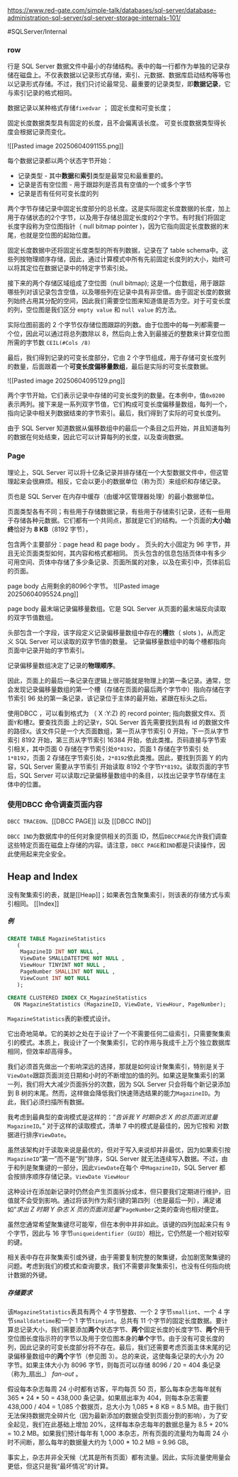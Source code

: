 https://www.red-gate.com/simple-talk/databases/sql-server/database-administration-sql-server/sql-server-storage-internals-101/

#SQLServer/Internal 
### row

行是 SQL Server 数据文件中最小的存储结构。表中的每一行都作为单独的记录存储在磁盘上。不仅表数据以记录形式存储，索引、元数据、数据库启动结构等等也以记录形式存储。不过，我们只讨论最常见、最重要的记录类型，即**数据记录**，它与索引记录的格式相同。


数据记录以某种格式存储`fixedvar` ； 固定长度和可变长度；

固定长度数据类型具有固定的长度，且不会偏离该长度。
可变长度数据类型得长度会根据记录而变化。


![[Pasted image 20250604091155.png]]

每个数据记录都以两个状态字节开始：
- 记录类型 - 其中**数据**和**索引**类型是最常见和最重要的。
- 记录是否有空位图 - 用于跟踪列是否具有空值的一个或多个字节
- 记录是否有任何可变长度的列

两个字节存储记录中固定长度部分的总长度。这是实际固定长度数据的长度，加上用于存储状态的2个字节，以及用于存储总固定长度的2个字节。有时我们将固定长度字段称为空位图指针（ null bitmap pointer )，因为它指向固定长度数据的末尾，也就是空位图的起始位置。

固定长度数据中还将固定长度类型的所有列数据，记录在了 table schema中。这些列按物理顺序存储，因此，通过计算模式中所有先前固定长度列的大小，始终可以将其定位在数据记录中的特定字节索引处。

接下来的两个存储区域组成了空位图（null bitmap); 这是一个位数组，用于跟踪哪些列对该记录包含空值，以及哪些列在记录中具有非空值。由于固定长度的数据列始终占用其分配的空间，因此我们需要空位图来知道值是否为空。对于可变长度的列，空位图是我们区分 `empty value` 和 `null value` 的方法。

实际位图前面的 2 个字节仅存储位图跟踪的列数。由于位图中的每一列都需要一个位，因此可以通过将总列数除以 8，然后向上舍入到最接近的整数来计算空位图所需的字节数 `CEIL(#Cols /8)`

最后，我们得到记录的可变长度部分，它由 2 个字节组成，用于存储可变长度列的数量，后面跟着一个**可变长度偏移量数组**，最后是实际的可变长度数据。

![[Pasted image 20250604095129.png]]

两个字节开始，它们表示记录中存储的可变长度列的数量。在本例中，值`0x0200`表示两列。接下来是一系列双字节值，它们构成可变长度偏移量数组，每列一个，指向记录中相关列数据结束的字节索引。最后，我们得到了实际的可变长度列。

由于 SQL Server 知道数据从偏移数组中的最后一个条目之后开始，并且知道每列的数据在何处结束，因此它可以计算每列的长度，以及查询数据。


### Page

理论上，SQL Server 可以将十亿条记录并排存储在一个大型数据文件中，但这管理起来会很麻烦。相反，它会以更小的数据单位（称为页）来组织和存储记录。

页也是 SQL Server 在内存中缓存（由缓冲区管理器处理）的最小数据单位。

页面类型各有不同；有些用于存储数据记录，有些用于存储索引记录，还有一些用于存储各种元数据。它们都有一个共同点，那就是它们的结构。一个页面的**大小始终**恰好为 **8 KB**（8192 字节），

包含两个主要部分：page head 和 page body 。
页头的大小固定为 96 字节，并且无论页面类型如何，其内容和格式都相同。
页头包含的信息包括页体中有多少可用空间、页体中存储了多少条记录、页面所属的对象，以及在索引中，页体前后的页面。

page body 占用剩余的8096个字节。
![[Pasted image 20250604095524.png]]

page body 最末端记录偏移量数组。它是 SQL Server 从页面的最末端反向读取的双字节值数组。

头部包含一个字段，该字段定义记录偏移量数组中存在的**槽**数（ slots )，从而定义 SQL Server 可以读取的双字节值的数量。 记录偏移量数组中的每个槽都指向页面中记录开始的字节索引。

记录偏移量数组决定了记录的**物理顺序**。

因此，页面上的最后一条记录在逻辑上很可能就是物理上的第一条记录。通常，您会发现记录偏移量数组的第一个槽（存储在页面的最后两个字节中）指向存储在字节索引 96 处的第一条记录，该记录位于主体的最开始，紧跟在标头之后。


使用DBCC ，可以看到格式为 （ X :Y:Z) 的 record pointer;
指向数据文件`X`、页面`Y`和槽`Z`。要查找页面 上的记录`Y`，SQL Server 首先需要找到具有 id 的数据文件的路径`X`。该文件只是一个大页面数组，第一页从字节索引 0 开始，下一页从字节索引 8192 开始，第三页从字节索引 16384 开始，依此类推。页码直接与字节索引相关，其中页面 0 存储在字节索引处`0*8192`，页面 1 存储在字节索引 处`1*8192`，页面 2 存储在字节索引处，`2*8192`依此类推。因此，要找到页面 Y 的内容，SQL Server 需要从字节索引 开始读取 8192 个字节`Y*8192`。读取页面的字节后，SQL Server 可以读取`Z`记录偏移量数组中的条目，以找出记录字节存储在主体中的位置。


### 使用DBCC 命令调查页面内容

`DBCC TRACEON`、[[DBCC PAGE]] 以及 [[DBCC IND]]

`DBCC IND`为数据库中的任何对象提供相关的页面 ID，然后`DBCCPAGE`允许我们调查这些特定页面在磁盘上存储的内容。请注意，`DBCC PAGE`和`IND`都是只读操作，因此使用起来完全安全。


## Heap and Index

没有聚集索引的表，就是[[Heap]]；如果表包含聚集索引，则该表的存储方式与索引相同。
[[Index]]



##### 例
```SQL
CREATE TABLE MagazineStatistics
   (
    MagazineID INT NOT NULL ,
    ViewDate SMALLDATETIME NOT NULL ,
    ViewHour TINYINT NOT NULL ,
    PageNumber SMALLINT NOT NULL ,
    ViewCount INT NOT NULL
   );

CREATE CLUSTERED INDEX CX_MagazineStatistics
  ON MagazineStatistics (MagazineID, ViewDate, ViewHour, PageNumber);
```

`MagazineStatistics`表的新模式设计。

它出奇地简单。它的美妙之处在于设计了一个不需要任何二级索引，只需要聚集索引的模式。本质上，我设计了一个聚集索引，它的作用与我成千上万个独立数据库相同，但效率却高得多。


我们必须首先做出一个影响深远的选择，那就是如何设计聚集索引，特别是关于`ViewDate`跟踪页面浏览日期和小时的不断增加的值的列。如果这是聚集索引的第一列，我们将大大减少页面拆分的次数，因为 SQL Server 只会将每个新记录添加到 B 树的末尾。然而，这样做会降低我们快速筛选结果的能力`MagazineID`。为此，我们必须扫描所有数据。

我考虑到最典型的查询模式是这样的：“_告诉我 Y 时期杂志 X 的总页面浏览量_`MagazineID`。” 对于这样的读取模式，清单 7 中的模式是最佳的，因为它按和 对数据进行排序`ViewDate`。

虽然该架构对于读取来说是最优的，但对于写入来说却并非最优，因为如果索引按`MagazineID`“第一”而不是“列”排序，SQL Server 就无法连续写入数据。不过，由于和列是聚集键的一部分，因此`ViewDate`在每个 中`MagazineID`，SQL Server 都会按排序顺序存储记录。`ViewDate ViewHour`

这种设计在添加新记录时仍然会产生页面拆分成本，但只要我们定期进行维护，旧值就不会受到影响。通过将该列作为索引键的第四列（也是最后一列），满足诸如“_求出 Z 时期 Y 杂志 X 页的页面浏览量_”`PageNumber`之类的查询也相对便宜。

虽然您通常希望聚集键尽可能窄，但在本例中并非如此。该键的四列加起来只有 9 个字节，因此与 16 字节`uniqueidentifier`（`GUID`）相比，它仍然是一个相对较窄的键。

相关表中存在非聚集索引或外键，由于需要复制完整的聚集键，会加剧宽聚集键的问题。考虑到我们的模式和查询要求，我们不需要非聚集索引，也没有任何指向统计数据的外键。


##### 存储要求

该`MagazineStatistics`表具有两个 4 字节整数、一个 2 字节`smallint`、一个 4 字节`smalldatetime`和一个 1 字节`tinyint`。总共有 11 个字节的固定长度数据。要计算总记录大小，我们需要添加**两个**状态字节、**两个**固定长度的长度字节、**两个**用于空位图长度指示符的字节以及用于空位图本身的**单个**字节。由于没有可变长度的列，因此记录的可变长度部分将不存在。最后，我们还需要考虑页面主体末尾的记录偏移量数组中的**两个**字节（参见图 3）。总的来说，这使每条记录的大小为 20 字节。如果主体大小为 8096 字节，则每页可以存储 8096 / 20 = 404 条记录（称为_扇出_） _fan-out_ 。

假设每本杂志每周 24 小时都有访客，平均每页 50 页，那么每本杂志每年就有 365 * 24 * 50 = 438,000 条记录。如果扇出率为 404，则每本杂志需要 438,000 / 404 = 1,085 个数据页，总大小为 1,085 * 8 KB = 8.5 MB。由于我们无法保持数据完全碎片化（因为最新添加的数据会受到页面分割的影响），为了安全起见，我们在此基础上增加 20%，这样每本杂志每年的数据总量为 8.5 + 20% = 10.2 MB。如果我们预计每年有 1,000 本杂志，所有页面的流量均为每周 24 小时不间断，那么每年的数据量大约为 1,000 * 10.2 MB = 9.96 GB。

事实上，杂志并非全天候（尤其是所有页面）都有流量。因此，实际流量使用量会更低，但这只是我“最坏情况”的计算。
